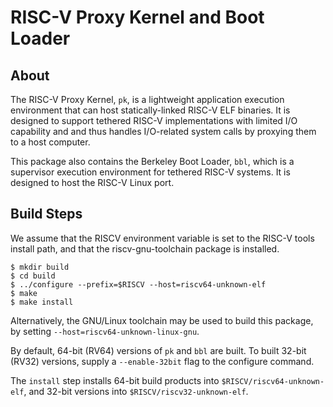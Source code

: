 RISC-V Proxy Kernel and Boot Loader
=====================================

About
---------

The RISC-V Proxy Kernel, `pk`, is a lightweight application execution
environment that can host statically-linked RISC-V ELF binaries.  It is
designed to support tethered RISC-V implementations with limited I/O
capability and and thus handles I/O-related system calls by proxying them to
a host computer.

This package also contains the Berkeley Boot Loader, `bbl`, which is a
supervisor execution environment for tethered RISC-V systems.  It is
designed to host the RISC-V Linux port.

Build Steps
---------------

We assume that the RISCV environment variable is set to the RISC-V tools
install path, and that the riscv-gnu-toolchain package is installed.

    $ mkdir build
    $ cd build
    $ ../configure --prefix=$RISCV --host=riscv64-unknown-elf
    $ make
    $ make install

Alternatively, the GNU/Linux toolchain may be used to build this package,
by setting `--host=riscv64-unknown-linux-gnu`.

By default, 64-bit (RV64) versions of `pk` and `bbl` are built.  To
built 32-bit (RV32) versions, supply a `--enable-32bit` flag to the
configure command.

The `install` step installs 64-bit build products into
`$RISCV/riscv64-unknown-elf`, and 32-bit versions into
`$RISCV/riscv32-unknown-elf`.
